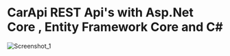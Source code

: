 # CarApi REST Api's with Asp.Net Core , Entity Framework Core and C#
![Screenshot_1](https://user-images.githubusercontent.com/74095539/142684450-3f5c8e51-cb56-48b4-b684-2aebd251b927.jpg)
